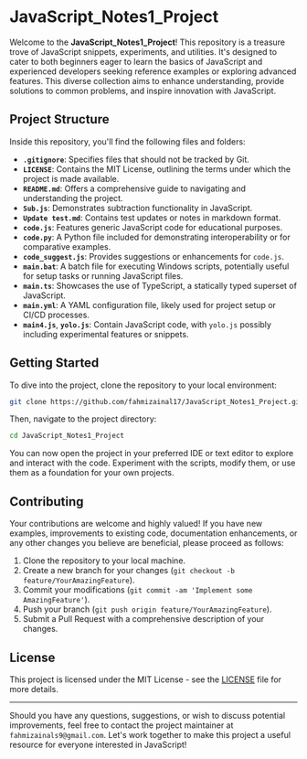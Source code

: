 # JavaScript_Notes1_Project

Welcome to the **JavaScript_Notes1_Project**! This repository is a treasure trove of JavaScript snippets, experiments, and utilities. It's designed to cater to both beginners eager to learn the basics of JavaScript and experienced developers seeking reference examples or exploring advanced features. This diverse collection aims to enhance understanding, provide solutions to common problems, and inspire innovation with JavaScript.

## Project Structure

Inside this repository, you'll find the following files and folders:

- **`.gitignore`**: Specifies files that should not be tracked by Git.
- **`LICENSE`**: Contains the MIT License, outlining the terms under which the project is made available.
- **`README.md`**: Offers a comprehensive guide to navigating and understanding the project.
- **`Sub.js`**: Demonstrates subtraction functionality in JavaScript.
- **`Update test.md`**: Contains test updates or notes in markdown format.
- **`code.js`**: Features generic JavaScript code for educational purposes.
- **`code.py`**: A Python file included for demonstrating interoperability or for comparative examples.
- **`code_suggest.js`**: Provides suggestions or enhancements for `code.js`.
- **`main.bat`**: A batch file for executing Windows scripts, potentially useful for setup tasks or running JavaScript files.
- **`main.ts`**: Showcases the use of TypeScript, a statically typed superset of JavaScript.
- **`main.yml`**: A YAML configuration file, likely used for project setup or CI/CD processes.
- **`main4.js`**, **`yolo.js`**: Contain JavaScript code, with `yolo.js` possibly including experimental features or snippets.

## Getting Started

To dive into the project, clone the repository to your local environment:

```bash
git clone https://github.com/fahmizainal17/JavaScript_Notes1_Project.git
```

Then, navigate to the project directory:

```bash
cd JavaScript_Notes1_Project
```

You can now open the project in your preferred IDE or text editor to explore and interact with the code. Experiment with the scripts, modify them, or use them as a foundation for your own projects.

## Contributing

Your contributions are welcome and highly valued! If you have new examples, improvements to existing code, documentation enhancements, or any other changes you believe are beneficial, please proceed as follows:

1. Clone the repository to your local machine.
2. Create a new branch for your changes (`git checkout -b feature/YourAmazingFeature`).
3. Commit your modifications (`git commit -am 'Implement some AmazingFeature'`).
4. Push your branch (`git push origin feature/YourAmazingFeature`).
5. Submit a Pull Request with a comprehensive description of your changes.

## License

This project is licensed under the MIT License - see the [LICENSE](LICENSE) file for more details.

---

Should you have any questions, suggestions, or wish to discuss potential improvements, feel free to contact the project maintainer at `fahmizainals9@gmail.com`. Let's work together to make this project a useful resource for everyone interested in JavaScript!
